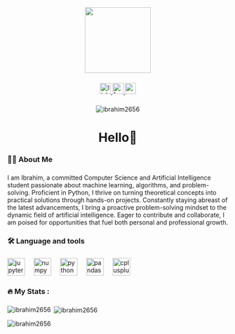 <div align="center">
  <img height="150" src="https://media.giphy.com/media/3oKIPnAiaMCws8nOsE/giphy.gif"  />
</div>

###

<div align="center">
  <a href="https://www.linkedin.com/in/ibrahim-ahmed-a291701ba/" target="_blank">
    <img src="https://img.shields.io/static/v1?message=LinkedIn&logo=linkedin&label=&color=0077B5&logoColor=white&labelColor=&style=for-the-badge" height="25" alt="linkedin logo"  />
  </a>
  <a href="https://www.facebook.com/profile.php?id=100006231046419" target="_blank">
    <img src="https://img.shields.io/static/v1?message=Facebook&logo=facebook&label=&color=1877F2&logoColor=white&labelColor=&style=for-the-badge" height="25" alt="facebook logo"  />
  </a>
  <a href="mailto:ibrahimahmed2656@gmail.com" target="_blank">
    <img src="https://img.shields.io/static/v1?message=Gmail&logo=gmail&label=&color=D14836&logoColor=white&labelColor=&style=for-the-badge" height="25" alt="gmail logo"  />
  </a>
</div>

###

<p align="center"> <img src="https://komarev.com/ghpvc/?username=ibrahim2656&label=Profile%20views&color=0e75b6&style=flat" alt="ibrahim2656" /> </p>

###

<h1 align="center">Hello👋</h1>

###

<h3 align="left">👩‍💻  About Me</h3>

###

<p align="left">I am Ibrahim, a committed Computer Science and Artificial Intelligence student passionate about machine learning, algorithms, and problem-solving. Proficient in Python, I thrive on turning theoretical concepts into practical solutions through hands-on projects. Constantly staying abreast of the latest advancements, I bring a proactive problem-solving mindset to the dynamic field of artificial intelligence. Eager to contribute and collaborate, I am poised for opportunities that fuel both personal and professional growth.</p>

###

<h3 align="left">🛠 Language and tools</h3>

###

<div align="left">
  <img src="https://cdn.jsdelivr.net/gh/devicons/devicon/icons/jupyter/jupyter-original.svg" height="40" alt="jupyter logo"  />
  <img width="12" />
  <img src="https://cdn.jsdelivr.net/gh/devicons/devicon/icons/numpy/numpy-original.svg" height="40" alt="numpy logo"  />
  <img width="12" />
  <img src="https://cdn.jsdelivr.net/gh/devicons/devicon/icons/python/python-original.svg" height="40" alt="python logo"  />
  <img width="12" />
  <img src="https://cdn.jsdelivr.net/gh/devicons/devicon/icons/pandas/pandas-original.svg" height="40" alt="pandas logo"  />
  <img width="12" />
  <img src="https://cdn.jsdelivr.net/gh/devicons/devicon/icons/cplusplus/cplusplus-original.svg" height="40" alt="cplusplus logo"  />
</div>

###

<h3 align="left">🔥   My Stats :</h3>

###

<p><img align="left" src="https://github-readme-stats.vercel.app/api/top-langs?username=ibrahim2656&show_icons=true&locale=en&layout=compact" alt="ibrahim2656" /></p>

<p>&nbsp;<img align="center" src="https://github-readme-stats.vercel.app/api?username=ibrahim2656&show_icons=true&locale=en" alt="ibrahim2656" /></p>

<p><img align="center" src="https://github-readme-streak-stats.herokuapp.com/?user=ibrahim2656&" alt="ibrahim2656" /></p>
